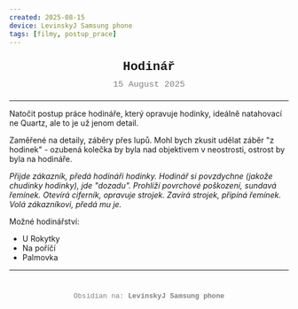 ```yaml
---
created: 2025-08-15
device: LevinskyJ Samsung phone
tags: [filmy, postup_prace]
---
```

<div style="text-align: center; font-size: 1.6em; font-weight: bold; padding: 10px 0; font-family: Courier New">
  Hodinář 
</div>

<div style="text-align: center; color: gray; font-size: 1.1em; margin-bottom: 20px; font-family: Courier New">
  15 August 2025
</div>

---

Natočit postup práce hodináře, který opravuje hodinky, ideálně natahovací ne Quartz, ale to je už jenom detail.

Zaměřené na detaily, záběry přes lupů. Mohl bych zkusit udělat záběr "z hodinek" - ozubená kolečka by byla nad objektivem v neostrosti, ostrost by byla na hodináře.

*Přijde zákazník, předá hodináři hodinky.
Hodinář si povzdychne (jakože chudinky hodinky), jde "dozadu".
Prohlíží povrchové poškození, sundavá řemínek.
Otevírá ciferník, opravuje strojek.
Zavírá strojek, připíná řemínek.
Volá zákazníkovi, předá mu je.*

Možné hodinářství:
- U Rokytky
- Na poříčí
- Palmovka

---

<div style="text-align: center; color: gray; font-size: 0.9em; margin-top: 40px; font-family: Courier New">
  Obsidian na: <strong>LevinskyJ Samsung phone</strong>
</div>
